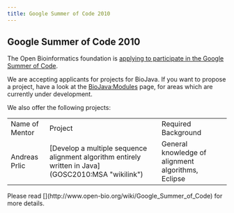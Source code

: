 ```yaml
---
title: Google Summer of Code 2010
---
```


Google Summer of Code 2010
--------------------------

The Open Bioinformatics foundation is [applying to participate in the
Google Summer of
Code](http://www.open-bio.org/wiki/Google_Summer_of_Code).

We are accepting applicants for projects for BioJava. If you want to
propose a project, have a look at the <BioJava:Modules> page, for areas
which are currently under development.

We also offer the following projects:

<table >
<tr>
<td>
Name of Mentor

</td>
<td>
Project

</td>
<td>
Required Background

</td>
</tr>
<tr>
<td>
Andreas Prlic

</td>
<td>
[Develop a multiple sequence alignment algorithm entirely written in
Java](GOSC2010:MSA "wikilink")

</td>
<td>
General knowledge of alignment algorithms, Eclipse

</td>
</tr>
</table>
Please read
[<http://www.open-bio.org/wiki/Google_Summer_of_Code>](http://www.open-bio.org/wiki/Google_Summer_of_Code)
for more details.
